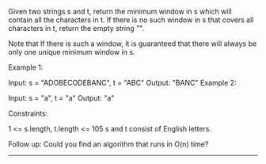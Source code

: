 Given two strings s and t, return the minimum window in s which will contain all the characters in t. If there is no such window in s that covers all characters in t, return the empty string "".

Note that If there is such a window, it is guaranteed that there will always be only one unique minimum window in s.

 

Example 1:

Input: s = "ADOBECODEBANC", t = "ABC"
Output: "BANC"
Example 2:

Input: s = "a", t = "a"
Output: "a"
 

Constraints:

1 <= s.length, t.length <= 105
s and t consist of English letters.
 

Follow up: Could you find an algorithm that runs in O(n) time?

------
